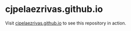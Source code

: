 # cjpelaezrivas.github.io

Visit [cjpelaezrivas.github.io](https://cjpelaezrivas.dev) to see this repository in action.
